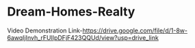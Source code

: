 # Dream-Homes-Realty

Video Demonstration Link-https://drive.google.com/file/d/1-8w-6awqIjInvh_rFUIlpDFjF423QQUd/view?usp=drive_link
